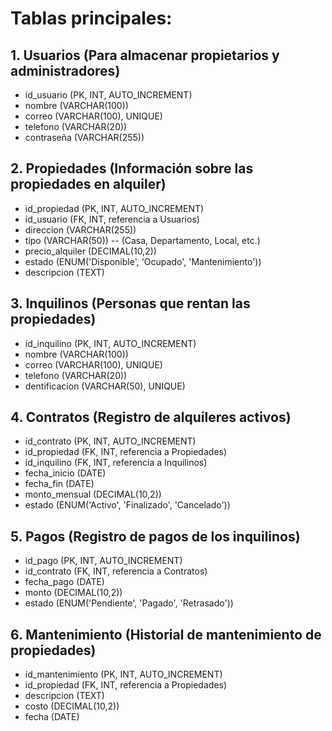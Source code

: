 # Tablas principales:
## 1. Usuarios (Para almacenar propietarios y administradores)

* id_usuario (PK, INT, AUTO_INCREMENT)
* nombre (VARCHAR(100))
* correo (VARCHAR(100), UNIQUE)
* telefono (VARCHAR(20))
* contraseña (VARCHAR(255))  
## 2. Propiedades (Información sobre las propiedades en alquiler)

* id_propiedad (PK, INT, AUTO_INCREMENT) 
* id_usuario (FK, INT, referencia a Usuarios)
* direccion (VARCHAR(255))
* tipo (VARCHAR(50)) -- (Casa, Departamento, Local, etc.)
* precio_alquiler (DECIMAL(10,2))
* estado (ENUM('Disponible', 'Ocupado', 'Mantenimiento'))
* descripcion (TEXT)  
## 3. Inquilinos (Personas que rentan las propiedades)

* id_inquilino (PK, INT, AUTO_INCREMENT)
* nombre (VARCHAR(100))
* correo (VARCHAR(100), UNIQUE)
* telefono (VARCHAR(20))
* dentificacion (VARCHAR(50), UNIQUE)  
## 4. Contratos (Registro de alquileres activos)

* id_contrato (PK, INT, AUTO_INCREMENT)
* id_propiedad (FK, INT, referencia a Propiedades)
* id_inquilino (FK, INT, referencia a Inquilinos)
* fecha_inicio (DATE)
* fecha_fin (DATE)
* monto_mensual (DECIMAL(10,2))
* estado (ENUM('Activo', 'Finalizado', 'Cancelado'))  
## 5. Pagos (Registro de pagos de los inquilinos)

* id_pago (PK, INT, AUTO_INCREMENT)
* id_contrato (FK, INT, referencia a Contratos)
* fecha_pago (DATE)
* monto (DECIMAL(10,2))
* estado (ENUM('Pendiente', 'Pagado', 'Retrasado'))  
## 6. Mantenimiento (Historial de mantenimiento de propiedades)

* id_mantenimiento (PK, INT, AUTO_INCREMENT)
* id_propiedad (FK, INT, referencia a Propiedades)
* descripcion (TEXT)
* costo (DECIMAL(10,2))
* fecha (DATE)
